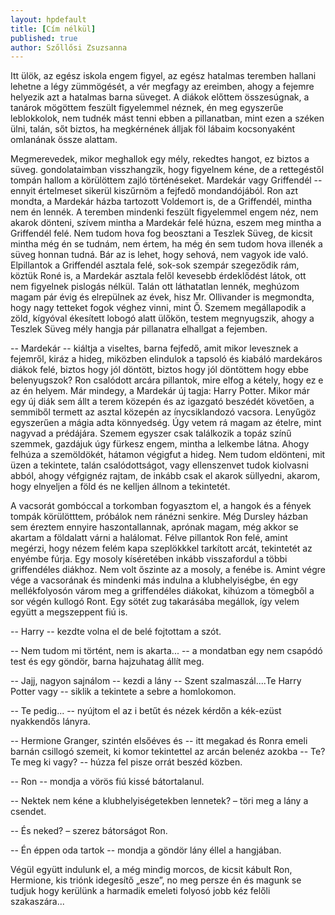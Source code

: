 ```yaml
---
layout: hpdefault
title: [Cím nélkül]
published: true
author: Szőllősi Zsuzsanna
---
```

Itt ülök, az egész iskola engem figyel, az egész hatalmas teremben hallani lehetne a légy
zümmögését, a vér megfagy az ereimben, ahogy a fejemre helyezik azt a hatalmas barna
süveget. A diákok előttem összesúgnak, a tanárok mögöttem feszült figyelemmel néznek, én
meg egyszerűe leblokkolok, nem tudnék mást tenni ebben a pillanatban, mint ezen a széken
ülni, talán, sőt biztos, ha megkérnének álljak föl lábaim kocsonyaként omlanának össze
alattam.

Megmerevedek, mikor meghallok egy mély, rekedtes hangot, ez biztos a süveg.
gondolataimban visszhangzik, hogy figyelnem kéne, de a rettegéstől tompán hallom a
körülöttem zajló történéseket. Mardekár vagy Griffendél -- ennyit értelmeset sikerül
kiszűrnöm a fejfedő mondandójából. Ron azt mondta, a Mardekár házba tartozott
Voldemort is, de a Griffendél, mintha nem én lennék. A teremben mindenki feszült
figyelemmel engem néz, nem akarok dönteni, szívem mintha a Mardekár felé húzna, eszem
meg mintha a Griffendél felé. Nem tudom hova fog beosztani a Teszlek Süveg, de kicsit
mintha még én se tudnám, nem értem, ha még én sem tudom hova illenék a süveg honnan
tudná. Bár az is lehet, hogy sehová, nem vagyok ide való. Elpillantok a Griffendél asztala felé,
sok-sok szempár szegeződik rám, köztük Roné is, a Mardekár asztala felől kevesebb
érdeklődést látok, ott nem figyelnek pislogás nélkül. Talán ott láthatatlan lennék, meghúzom
magam pár évig és elrepülnek az évek, hisz Mr. Ollivander is megmondta, hogy nagy tetteket
fogok véghez vinni, mint Ő. Szemem megállapodik a zöld, kígyóval ékesített lobogó alatt
ülőkön, testem megnyugszik, ahogy a Teszlek Süveg mély hangja pár pillanatra elhallgat a
fejemben.

 -- Mardekár -- kiáltja a viseltes, barna fejfedő, amit mikor levesznek a fejemről, kiráz a hideg,
miközben elindulok a tapsoló és kiabáló mardekáros diákok felé, biztos hogy jól döntött,
biztos hogy jól döntöttem hogy ebbe belenyugszok? Ron csalódott arcára pillantok, mire
elfog a kétely, hogy ez e az én helyem. Már mindegy, a Mardekár új tagja: Harry Potter.
Mikor már egy új diák sem állt a terem közepén és az igazgató beszédét követően, a
semmiből termett az asztal közepén az ínycsiklandozó vacsora. Lenyűgöz egyszerűen a mágia
adta könnyedség. Úgy vetem rá magam az ételre, mint nagyvad a prédájára. Szemem
egyszer csak találkozik a topáz színű szemmek, gazdájuk úgy fürkesz engem, mintha a
lelkembe látna. Ahogy felhúza a szemöldökét, hátamon végigfut a hideg. Nem tudom
eldönteni, mit üzen a tekintete, talán csalódottságot, vagy ellenszenvet tudok kiolvasni
abból, ahogy véfgignéz rajtam, de inkább csak el akarok süllyedni, akarom, hogy elnyeljen a
föld és ne kelljen állnom a tekintetét.

A vacsorát gombóccal a torkomban fogyasztom el, a hangok és a fények tompák
körülötttem, próbálok nem ránézni senkire. Még Dursley házban sem éreztem ennyire
haszontallannak, aprónak magam, még akkor se akartam a földalatt várni a halálomat. Félve
pillantok Ron felé, amint megérzi, hogy nézem felém kapa szeplökkkel tarkított arcát,
tekintetét az enyémbe fúrja. Egy mosoly kíséretében inkább visszafordul a többi griffendéles
diákhoz. Nem volt őszinte az a mosoly, a fenébe is. Amint végre vége a vacsorának és
mindenki más indulna a klubhelyiségbe, én egy mellékfolyosón várom meg a griffendéles
diákokat, kihúzom a tömegből a sor végén kullogó Ront. Egy sötét zug takarásába megállok,
így velem együtt a megszeppent fiú is.

 -- Harry -- kezdte volna el de belé fojtottam a szót.

 -- Nem tudom mi történt, nem is akarta... -- a mondatban egy nem csapódó test és egy göndör, barna hajzuhatag állít meg.

-- Jajj, nagyon sajnálom -- kezdi a lány -- Szent szalmaszál....Te Harry Potter vagy -- siklik a
tekintete a sebre a homlokomon.

-- Te pedig... -- nyújtom el az i betűt és nézek kérdőn a kék-ezüst nyakkendős lányra.
 
-- Hermione Granger, szintén elsőéves és -- itt megakad és Ronra emeli barnán csillogó szemeit, ki komor tekintettel az arcán belenéz azokba -- Te? Te meg ki vagy? -- húzza fel pisze orrát beszéd közben.

-- Ron -- mondja a vörös fiú kissé bátortalanul.

-- Nektek nem kéne a klubhelyiségetekben lennetek? – töri meg a lány a csendet.

-- És neked? – szerez bátorságot Ron.

-- Én éppen oda tartok -- mondja a göndör lány éllel a hangjában.

Végül együtt indulunk el, a még mindig morcos, de kicsit kábult Ron, Hermione, kis triónk
idegesítő „esze”, no meg persze én és magunk se tudjuk hogy kerülünk a harmadik emeleti
folyosó jobb kéz felőli szakaszára...
